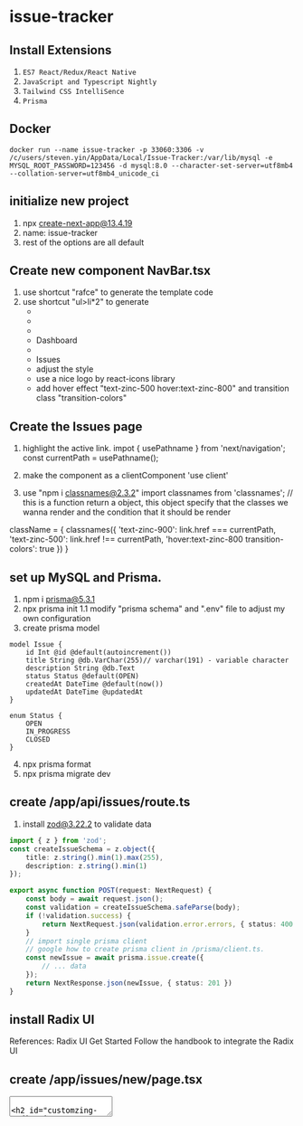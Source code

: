 # issue-tracker

## Install Extensions
1. `ES7 React/Redux/React Native`
2. `JavaScript and Typescript Nightly`
3. `Tailwind CSS IntelliSence`
4. `Prisma`

## Docker

```shell
docker run --name issue-tracker -p 33060:3306 -v /c/users/steven.yin/AppData/Local/Issue-Tracker:/var/lib/mysql -e MYSQL_ROOT_PASSWORD=123456 -d mysql:8.0 --character-set-server=utf8mb4 --collation-server=utf8mb4_unicode_ci
```

## initialize new project
1. npx create-next-app@13.4.19
2. name: issue-tracker
3. rest of the options are all default


## Create new component NavBar.tsx
1. use shortcut "rafce" to generate the template code
2. use shortcut "ul>li*2" to generate <ul><li><li>
3. <li><Link>Dashboard
4. <li><Link>Issues
5. adjust the style
6. use a nice logo by react-icons library
7. add hover effect "text-zinc-500 hover:text-zinc-800" and transition class "transition-colors"

## Create the Issues page
1. highlight the active link.
impot { usePathname } from 'next/navigation';
const currentPath = usePathname();

2. make the component as a clientComponent
'use client'

3. use "npm i classnames@2.3.2"
import classnames from 'classnames'; // this is a function return a object, this object specify that the classes we wanna render and the condition that it should be render

className = {
    classnames({
        'text-zinc-900': link.href === currentPath,
        'text-zinc-500': link.href !== currentPath,
        'hover:text-zinc-800 transition-colors': true
    })
}


## set up MySQL and Prisma.
1. npm i prisma@5.3.1
2. npx prisma init
    1.1 modify "prisma schema" and ".env" file to adjust my own configuration
3. create prisma model
```prisma
model Issue {
    id Int @id @default(autoincrement())
    title String @db.VarChar(255)// varchar(191) - variable character
    description String @db.Text
    status Status @default(OPEN)
    createdAt DateTime @default(now())
    updatedAt DateTime @updatedAt
}

enum Status {
    OPEN
    IN_PROGRESS
    CLOSED
}
```
4. npx prisma format
5. npx prisma migrate dev

## create /app/api/issues/route.ts
1. install zod@3.22.2 to validate data

```typescript
import { z } from 'zod';
const createIssueSchema = z.object({
    title: z.string().min(1).max(255),
    description: z.string().min(1)
});

export async function POST(request: NextRequest) {
    const body = await request.json();
    const validation = createIssueSchema.safeParse(body);
    if (!validation.success) {
        return NextRequest.json(validation.error.errors, { status: 400 });
    }
    // import single prisma client
    // google how to create prisma client in /prisma/client.ts.
    const newIssue = await prisma.issue.create({
        // ... data
    });
    return NextResponse.json(newIssue, { status: 201 })
}
```

## install Radix UI
References: Radix UI Get Started
Follow the handbook to integrate the Radix UI

## create /app/issues/new/page.tsx
<TextField>
<TextArea>

## Customzing Radix UI Theme
1. declare <ThemePanel> inside <Theme>
2. select one favourite theme -> Copy the code -> replace the <Theme>

## Use Inter font instead of System fonts.
1. References: Radix UI typography

## Adding a Markdown Editor
1. React SimpleMDE Markdown Editor
```
npm install --save react-simplemde-editor easymde
```

## Handling Form Submission
1. npm install react-hook-form@7.46.1
```typescript
import { useForm, Controller } from 'react-hook-form';

interface IssueForm {
    title: string;
    description: string;
}

// ...
const { register, control, handleSubmit } = useForm<IssueForm>();
```

2. install axios@1.5.0

const router = useRouter(); // next/navigation

## Handling Errors
1. use try/catch
2. use "Callout" in Radix UI

## Implementing Client-side Validation
1. npm install @hookform/resolvers@3.3.1
```typescript
useForm<IssueForm>({
    resolver: zodResolver(createIssueSchema)
})
```
2. reuse type in zod
```typescript
import { z } from 'zod';

type IssueForm = z.infer<typeof createIssueSchema>
```
3. insert error alert below each form component

## Extracting the ErrorMessage Component
1. create /app/components/ErrorMessage.tsx

## Adding a Spinner
1. google "tailwind elements spinner"
2. create /app/components/Spinner.tsx
3. use <Spinner> while submitting a new issue





## Showing the Issues
1. Use prisma.issue.findMany() to fetch multiple data.
2. Use Radix UI Table to show all data
   1. Issue
   2. Status
   3. Created
3. Adjust the style
4. responsive layout
   1. hide status and created only show these in wide screen
   2. className="hidden md:table-cell"

## Building the Issue Status Badge


## Adding Loading Skeletons
1. npm install delay
2. use delay to check loading effect
```javascript
await delay(2000)
```
3. google "react loading skeleton"
4. Follow Skeleton documentation.
5. Extract New Issue Button to a new component(/app/issues/IssueActions.tsx)

## SHowing Issue Details
1. /app/issues/[id]/IssueDetailPage.tsx
2. Use prisma.issue.findUnique({ where: { id: parseInt(params.id) }})
3. Handle the situation when can not find anything. // notFound()
4. Add <Link> to wrap Issue block on /issues
5. Add /app/issues/[id]/loading.tsx for IssueDetailPage
6. Add /app/issues/new/loading.tsx for NewIssuePage

## Styling the Issue Detail Page 

```html
<Flex my="2" >
    ...
</Flex>
```


## Adding Markdown Preview
1. ```shell
npm install react-markdown@8.0.7
```
1. google tailwindcss typography ( Beautiful typographic defaults for HTML you don't control )

*## Building Linked Component*?
1. use 'next/link'
2. import { Link as RadixLink } from '@radix-ui/themes'
3. combine both of them together.
4. google "nextjs link component" - passHref lagacyBehavior

## Additional Loading Skeletons
1. Use react-loading-skeleton for all pages. (details, new)
```jsx
<Box>
    <Skeleton />
    ...
    <Skeleton />
</Box>
```
2. use Await delay to check the skeleton.

## Disabling Server-side Rendering on New page
1. 'navigator is not defined'
Because all codes are generated on server side, 
import dynamic from 'next/dynamic';

const SimpleMDE = dynamic(() => import('react-simplemde-editor'), { ssr: false });

## Refactoring-Organizing imports
1. Managing all components in index.ts
2. extracting Skeleton as a custom components with import ts and css together

## Adding the Edit Button
1. Use <Grid> to split the Detail Page into 2.
2. Use Breakpoints to identity the responsive layout.
3. Add Edit Button in the second column, redirect to `/issue/${id}/edit`

## Applying the Single Responsibility Principle
1. Extracting Edit Issue logic to /app/issue/[id]/EditIssueButton.tsx
2. Extracting Details logic to /app/issue/[id]/IssueDetails.tsx

## Building the Edit Issue Page
1. create '/app/issue/[id]/edit/page.tsx'
2. create '/app/issue/_components/IssueForm.tsx'
3. Refactor New Issue by <IssueForm />

```typescript
interface Props {
    params: {id: string}
}
```

## Building an API for Editing Issue
1. new file: '/app/api/issue/[id]/route.ts'
2. Rename createIssueSchema
3. validate the input
4. Check whether the issue is exist
5. update the issue by id
```typescript
export async function PATH(request: NextRequest, { params }: { params: {id: string }}) {
    const body = await request.json();

}
```
## Caching
Reference: google "Nextjs Route Segment Config"
1. Data Caching
   1. When we fetch data using fetch()
   2. Stored in the file system
   3. Permanent until we redeploy
2. Full Route Cache (Cache on the Server)
   1. Used to store the output of statically rendered routes
3. Router Cache (Client-side Cache)
   1. To store the payload of pages in broswer
   2. Lasts for a session
   3. Get a refresh when we reload

```typescript
export const dynamic = 'force-dynamic';
export const revalidate = 0;
```

## Improving the Loading Experience
1. Let Text and MDE appear together
```tsx
dynamic(() => import('xx'), { ssr: false, loading: () => <>Loading...</> })
```
1. Add Skeleton for Edit Issue page and New Issue page


## Adding a Delete Button as a separate Component: /issue/[id]/DeleteIssueButton.tsx
1. Button are inline element of HTML -> set flex to put two buttons vertically
```typescript
<Flex gap="2" direction="column">
```
2. Adjust Button layout in different resolutions(Mobile/Tablet/PC).
3. Use <Container />

## Adding a Confirmation Dialog Box
1. Reference: AlertDialog in Radix UI.

## Building an API for deleting an issue.

## Adding another AlertDialog to handle the issue if there is an error.
## Adding Spinner and disable the deleteButton while deleting is underway.
  
## Setting Up NextAuth
1. npm i next-auth
2. Follow offical guide:
   1. create /api/auth/[...nextauth]/route.ts
```typescript
const handler = NextAuth()
```
3. .env:
NEXTAUTH_URL="http://localhost:3000
NEXTAUTH_SECRET="xxxxx"

4. generate a random string: `openssl rand -base64 32``

## Configuring Google Provider: https://console.cloud.google.com
1. Follow the documentation in website: "Google | NextAuth.js"

## Adding the Prisma Adapter 
1. Follow the documentation: @auth/prisma-adapter
2. grap all models in the schema.prisma
3. npx prisma migrate dev
4. `npm install @next-auth/prisma-adapter@1.0.7`
5. add {session: 'jwt'} in NextAuth({});

## Adding the Login and Logout Links
1. const { status, data } = useSession();
{status === "authenticated" && <Link href="/api/auth/signout">Log out</Link>}
{status === "unauthenticated" && <Link href="/api/auth/signin">Login</Link>}
2. create file "/app/auth/Provider.tsx"
```jsx
const AuthProvider = () => {
    return (
        <SessionProvider>{children}</SessionProvider>
    )
}
```
3. wrap our website into the AuthProvider

## Change the Layout of the NavBar. 
1. `justify-content: space-between`.
2. Wrap everything inside a <Container>

## Adding a Drop-down Menu
1. Using DropdownMenu from Radix UI

## fix CORS issue: 
1. referrerPolicy='no-referrer'
2. Add configuration in `next.config.ts`
```typescript
const nextConfig = {
    async headers() {
        return [
            {
                source: '/:path*',
                headers: [
                    { key: 'referrer-policy', value: 'no-referrer' }
                ]
            }
        ]
    }
}
```

## Refactoring the Navigation Bar code
1. Extract each part into components
2. control + shift + command + 'right arrow': select Expand
3. 
```css
@layer utilities {
    .nav-link {
        @apply text-zinc-500 hover:text-zinc-800 transition-colors
    }
}
```
```jsx
<Link className="nav-link">
```

## Adding loading Skeleton for Login Icon
## Securing the Application
1. Adding middleware function `/middleware.ts`
```typescript
export { default } from "next-auth/middleware"

export const config = {
    matcher: [
        '/issue/new',
        '/issue/edit/:id+'
    ]
}
```
2. Hiding Edit & Delete Buttons if there isn't a session available;
3. const session = getServerSession(authOptions) to check if there is a session available;


## Using dotenv to specify the environment.
```
"prisma:migrate:dev": "dotenv -e .env.local -- npx prisma migrate dev"
```